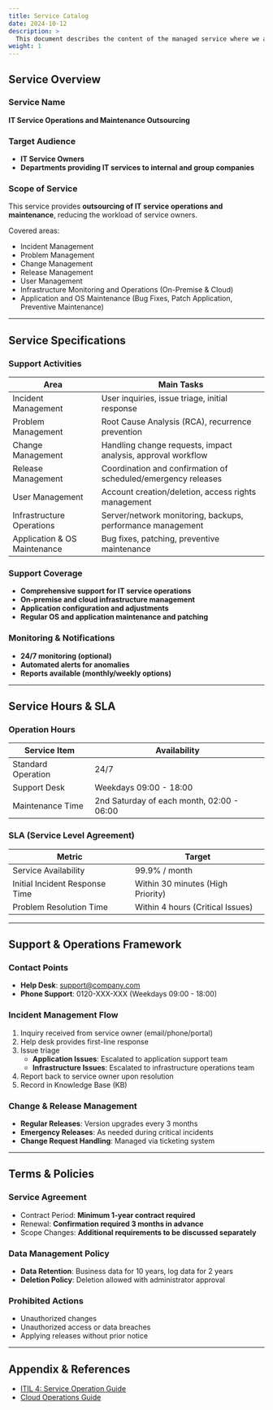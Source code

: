 ```yaml
---
title: Service Catalog
date: 2024-10-12
description: >
  This document describes the content of the managed service where we act on behalf of IT service providers for the operation and maintenance of IT services.
weight: 1
---
```


## Service Overview

### Service Name
**IT Service Operations and Maintenance Outsourcing**

### Target Audience
- **IT Service Owners**
- **Departments providing IT services to internal and group companies**

### Scope of Service
This service provides **outsourcing of IT service operations and maintenance**, reducing the workload of service owners.

Covered areas:
- Incident Management
- Problem Management
- Change Management
- Release Management
- User Management
- Infrastructure Monitoring and Operations (On-Premise & Cloud)
- Application and OS Maintenance (Bug Fixes, Patch Application, Preventive Maintenance)

---

## Service Specifications

### Support Activities
| Area | Main Tasks |
|------------|--------------------------------------|
| Incident Management | User inquiries, issue triage, initial response |
| Problem Management | Root Cause Analysis (RCA), recurrence prevention |
| Change Management | Handling change requests, impact analysis, approval workflow |
| Release Management | Coordination and confirmation of scheduled/emergency releases |
| User Management | Account creation/deletion, access rights management |
| Infrastructure Operations | Server/network monitoring, backups, performance management |
| Application & OS Maintenance | Bug fixes, patching, preventive maintenance |

### Support Coverage
- **Comprehensive support for IT service operations**
- **On-premise and cloud infrastructure management**
- **Application configuration and adjustments**
- **Regular OS and application maintenance and patching**

### Monitoring & Notifications
- **24/7 monitoring (optional)**
- **Automated alerts for anomalies**
- **Reports available (monthly/weekly options)**

---

## Service Hours & SLA

### Operation Hours
| Service Item | Availability |
|-------------|----------------------|
| Standard Operation | 24/7 |
| Support Desk | Weekdays 09:00 - 18:00 |
| Maintenance Time | 2nd Saturday of each month, 02:00 - 06:00 |

### SLA (Service Level Agreement)
| Metric | Target |
|--------|----------------|
| Service Availability | 99.9% / month |
| Initial Incident Response Time | Within 30 minutes (High Priority) |
| Problem Resolution Time | Within 4 hours (Critical Issues) |

---

## Support & Operations Framework

### Contact Points
- **Help Desk**: support@company.com
- **Phone Support**: 0120-XXX-XXX (Weekdays 09:00 - 18:00)

### Incident Management Flow
1. Inquiry received from service owner (email/phone/portal)
2. Help desk provides first-line response
3. Issue triage
   - **Application Issues**: Escalated to application support team
   - **Infrastructure Issues**: Escalated to infrastructure operations team
4. Report back to service owner upon resolution
5. Record in Knowledge Base (KB)

### Change & Release Management
- **Regular Releases**: Version upgrades every 3 months
- **Emergency Releases**: As needed during critical incidents
- **Change Request Handling**: Managed via ticketing system

---

## Terms & Policies

### Service Agreement
- Contract Period: **Minimum 1-year contract required**
- Renewal: **Confirmation required 3 months in advance**
- Scope Changes: **Additional requirements to be discussed separately**

### Data Management Policy
- **Data Retention**: Business data for 10 years, log data for 2 years
- **Deletion Policy**: Deletion allowed with administrator approval

### Prohibited Actions
- Unauthorized changes
- Unauthorized access or data breaches
- Applying releases without prior notice

---

## Appendix & References

- [ITIL 4: Service Operation Guide](https://www.axelos.com/)
- [Cloud Operations Guide](https://learn.microsoft.com/en-us/azure/cloud-adoption-framework/)
